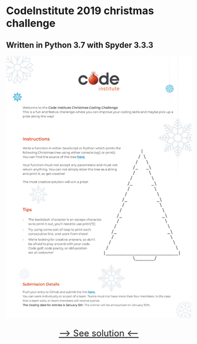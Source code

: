 # CodeInstitute 2019 christmas challenge
## Written in Python 3.7 with Spyder 3.3.3 

![Instructions](https://github.com/Dom-888/Christmas_Challenge/blob/master/instructions.jpg "Instructions")

<p style="text-align: center; font-size: 24px">
    <a href="https://github.com/Dom-888/Christmas_Challenge/blob/master/solution.py">--> See solution <--</a>
</p>